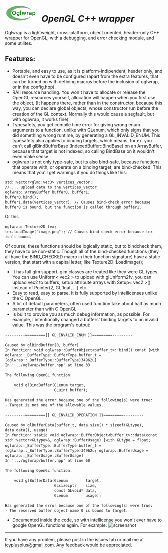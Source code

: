 ![logo](logo.png) *OpenGL C++ wrapper*
===

Oglwrap is a lightweight, cross-platform, object oriented, header-only C++ wrapper for OpenGL, with a debugging, and error checking module, and some utilites.

Features:
-------------
* Portable, and easy to use, as it is platform-indipendent, header only, and doesn't even have to be configured (apart from the extra features, that can be turned on with defining macros before the inclusion of oglwrap, or in the config.hpp).
* RAII resource handling. You won't have to allocate or release the OpenGL resources yourself, allocation will happen when you first use the object,
  (It happens there, rather than in the constructor, because this way, you can declare global objects, whose constructor run before the creation of the GL context. Normally this would cause a segfault, but with oglwrap, it works fine)
* Typesafety, you get compile time error for giving wrong enum arguments to a function, unlike with GLenum, which only signs that you did something wrong runtime, by generating a GL_INVALID_ENUM. This typesafety also applies to binding targets, which means, for ex. you can't call glBindBufferBase (IndexedBuffer::BindBase) on an ArrayBuffer, because that target is not indexed, so calling BindBase on it wouldn't even make sense.
* oglwrap is not only type-safe, but its also bind-safe, because functions that operate with, or operate on a binding target, are bind-checked. This means that you'll get warnings if you do things like this:

```
std::vector<glm::vec3> vertices_vector;
// ... upload data to the vertices_vector
oglwrap::ArrayBuffer buffer0, buffer1;
buffer0.bind();
buffer1.data(vertices_vector); // Causes bind-check error because buffer0 is bound, but the function is called through buffer1.
```
Or this
```
oglwrap::Texture2D tex;
tex.loadImage("image.png"); // Causes bind-check error because tex isn't bound.
```
Of course, these functions should be logically static, but to bindcheck them, they have to be non-static. Though all of the bind-checked functions (they all have the BIND_CHECKED macro in their function signature) have a static version, that start with a capital letter, like Texture2D::LoadImage();
* It has full glm support, glm classes are treated like they were GL types. You can use Uniform< vec2 > to upload with glUniform2fv,
  you can upload vec2 to buffers, setup attribute arrays with Setup< vec2 >() instead of Pointer(2, GLfloat, ...) etc..
* Easy to read, easy to parse. It is fully supported by intellicenses unlike the C OpenGL.
* A lot of default parameters, often used function take about half as much parameter than with C OpenGL
* Is built to provide you as much debug information, as possible. For example, I intentionally changed a buffers' binding targets to an invalid value. This was the program's output:

```
---------========={[ GL_INVALID_ENUM ]}=========---------

Caused by glBindBuffer(0, buffer)
In function: void oglwrap::BufferObject<buffer_t>::bind() const [with oglwrap::_BufferType::BufferType buffer_t = (oglwrap::_BufferType::BufferType)34962u]
In '.../oglwrap/buffer.hpp' at line 33

The following OpenGL function:

    void glBindBuffer(GLenum target,
     		          GLuint buffer);

Has generated the error because one of the following(s) were true:
- Target is not one of the allowable values.

---------========={[ GL_INVALID_OPERATION ]}=========---------

Caused by glBufferData(buffer_t, data.size() * sizeof(GLtype), data.data(), usage)
In function: static void oglwrap::BufferObject<buffer_t>::data(const std::vector<GLtype>&, oglwrap::BufferUsage) [with GLtype = float; oglwrap::_BufferType::BufferType buffer_t = (oglwrap::_BufferType::BufferType)34962u; oglwrap::BufferUsage = oglwrap::_BufferUsage::BufferUsage]
In '.../oglwrap/buffer.hpp' at line 60

The following OpenGL function:

    void glBufferData(GLenum        target,
     		          GLsizeiptr    size,
     		          const GLvoid* data,
     		          GLenum        usage);

Has generated the error because one of the following(s) were true:
- The reserved buffer object name 0 is bound to target.
```

* Documented inside the code, so with intellicense you won't ever have to google OpenGL functions again.
For example:
![screenshot](http://oi42.tinypic.com/hrmv7c.jpg)

----------------------
If you have any problem, please post in the issues tab or mail me at icyplusplus@gmail.com. Any feedback would be appreciated.
